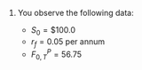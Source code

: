 1. You observe the following data:

	- $S_{0} = \$100.0$
	- $r_{f} = 0.05$ per annum
	- $F_{0,T}^{P} = 56.75$

